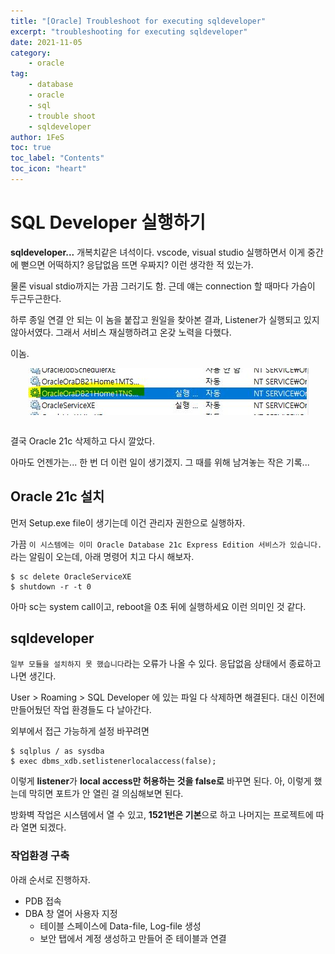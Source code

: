 ```yaml
---
title: "[Oracle] Troubleshoot for executing sqldeveloper"
excerpt: "troubleshooting for executing sqldeveloper"
date: 2021-11-05
category:
    - oracle
tag:
    - database
    - oracle
    - sql
    - trouble shoot
    - sqldeveloper
author: 1FeS
toc: true
toc_label: "Contents"
toc_icon: "heart"
---
```


# SQL Developer 실행하기

**sqldeveloper...** 개복치같은 녀석이다. vscode, visual studio 실행하면서 이게 중간에 뻗으면 어떡하지? 응답없음 뜨면 우짜지? 이런 생각한 적 있는가.

물론 visual stdio까지는 가끔 그러기도 함. 근데 얘는 connection 할 때마다 가슴이 두근두근한다.

하루 종일 연결 안 되는 이 놈을 붙잡고 원일을 찾아본 결과, Listener가 실행되고 있지 않아서였다. 그래서 서비스 재실행하려고 온갖 노력을 다했다.

이놈.

<img src="/_img/2021-11-05/listener_service.jpg" style="margin: auto auto; display: block; border: 1px black;"/>
<br/>

결국 Oracle 21c 삭제하고 다시 깔았다.

아마도 언젠가는... 한 번 더 이런 일이 생기겠지. 
그 때를 위해 남겨놓는 작은 기록...

## Oracle 21c 설치

먼저 Setup.exe file이 생기는데 이건 관리자 권한으로 실행하자.

가끔 `이 시스템에는 이미 Oracle Database 21c Express Edition 서비스가 있습니다.` 라는 알림이 오는데, 아래 명령어 치고 다시 해보자.

```
$ sc delete OracleServiceXE
$ shutdown -r -t 0
```

아마 sc는 system call이고, reboot을 0초 뒤에 실행하세요 이런 의미인 것 같다.

## sqldeveloper

`일부 모듈을 설치하지 못 했습니다`라는 오류가 나올 수 있다. 응답없음 상태에서 종료하고 나면 생긴다.

User > Roaming > SQL Developer 에 있는 파일 다 삭제하면 해결된다. 대신 이전에 만들어뒀던 작업 환경들도 다 날아간다.

외부에서 접근 가능하게 설정 바꾸려면

```
$ sqlplus / as sysdba
$ exec dbms_xdb.setlistenerlocalaccess(false);
```

이렇게 **listener**가 **local access만 허용하는 것을 false로** 바꾸면 된다.
아, 이렇게 했는데 막히면 포트가 안 열린 걸 의심해보면 된다.

방화벽 작업은 시스템에서 열 수 있고, **1521번은 기본**으로 하고 나머지는 프로젝트에 따라 열면 되겠다.

### 작업환경 구축

아래 순서로 진행하자.

- PDB 접속
- DBA 창 열어 사용자 지정
  - 테이블 스페이스에 Data-file, Log-file 생성
  - 보안 탭에서 계정 생성하고 만들어 준 테이블과 연결

